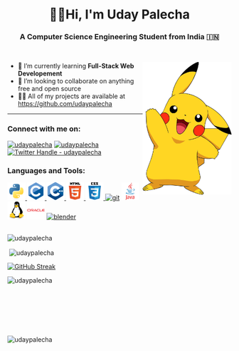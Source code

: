 <h1 align="center">👋🏻Hi, I'm Uday Palecha</h1>
<h3 align="center">A Computer Science Engineering Student from India 🇮🇳</h3>
<br>

<img src="./img/Pikachu.webp" align="right" width="200px"></img>

- 🌱 I’m currently learning **Full-Stack Web Developement**
- 💞️ I’m looking to collaborate on anything free and open source
- 👨‍💻 All of my projects are available at https://github.com/udaypalecha

---

<h3 align="left">Connect with me on:</h3>
<p align="left">
<a href="https://in.linkedin.com/in/udaypalecha" target="_blank"><img src="https://raw.githubusercontent.com/rahuldkjain/github-profile-readme-generator/master/src/images/icons/Social/linked-in-alt.svg" alt="udaypalecha" height="30" width="40" /></a>
<a href="https://www.leetcode.com/udaypalecha" target="_blank"><img src="https://raw.githubusercontent.com/rahuldkjain/github-profile-readme-generator/master/src/images/icons/Social/leet-code.svg" alt="udaypalecha" height="30" width="40" /></a>
<a href="https://twitter.com/udaypalecha" target="_blank"><img src="https://raw.githubusercontent.com/rahuldkjain/github-profile-readme-generator/master/src/images/icons/Social/twitter.svg" alt="Twitter Handle - udaypalecha" height="30" width="40" /></a>
</p>

<h3 align="left">Languages and Tools:</h3>
<p align="left"> 
<a href="https://www.python.org" target="_blank" rel="noreferrer"> <img src="https://raw.githubusercontent.com/devicons/devicon/master/icons/python/python-original.svg" alt="python" width="40" height="40"/> </a> 
<a href="https://www.cprogramming.com/" target="_blank" rel="noreferrer"> <img src="https://raw.githubusercontent.com/devicons/devicon/master/icons/c/c-original.svg" alt="c" width="40" height="40"/> </a> <a href="https://www.w3schools.com/cpp/" target="_blank" rel="noreferrer"> <img src="https://raw.githubusercontent.com/devicons/devicon/master/icons/cplusplus/cplusplus-original.svg" alt="cplusplus" width="40" height="40"/> </a> 
<a href="https://www.w3.org/html/" target="_blank" rel="noreferrer"> <img src="https://raw.githubusercontent.com/devicons/devicon/master/icons/html5/html5-original-wordmark.svg" alt="html5" width="40" height="40"/> </a> 
<a href="https://www.w3schools.com/css/" target="_blank" rel="noreferrer"> <img src="https://raw.githubusercontent.com/devicons/devicon/master/icons/css3/css3-original-wordmark.svg" alt="css3" width="40" height="40"/> </a> 
<a href="https://git-scm.com/" target="_blank" rel="noreferrer"> <img src="https://www.vectorlogo.zone/logos/git-scm/git-scm-icon.svg" alt="git" width="40" height="40"/></a> 
<a href="https://www.java.com/en/" target="_blank"> <img src="https://raw.githubusercontent.com/devicons/devicon/master/icons/java/java-original-wordmark.svg" alt="java" width="40" height="40"/></a>
<a href="https://www.linux.org/" target="_blank" rel="noreferrer"> <img src="https://raw.githubusercontent.com/devicons/devicon/master/icons/linux/linux-original.svg" alt="linux" width="40" height="40"/></a>
<a href="https://www.oracle.com/" target="_blank" rel="noreferrer"> <img src="https://raw.githubusercontent.com/devicons/devicon/master/icons/oracle/oracle-original.svg" alt="oracle" width="40" height="40"/></a> 
<a href="https://www.blender.org/" target="_blank" rel="noreferrer"> <img src="https://download.blender.org/branding/community/blender_community_badge_white.svg" alt="blender" width="40" height="40"/></a> </p>

<br>

<img src="https://github-profile-trophy.vercel.app/?username=udaypalecha&theme=monokai" alt="udaypalecha" width="90%" />
<br>
<p>&nbsp;<img align="center" src="https://github-readme-stats.vercel.app/api?username=udaypalecha&show_icons=true&theme=highcontrast&hide_border=true&locale=en" alt="udaypalecha" /></p>

[![GitHub Streak](https://github-readme-streak-stats.herokuapp.com?user=udaypalecha&theme=neon-dark&hide_border=true&date_format=M%20j%5B%2C%20Y%5D)](https://git.io/streak-stats)

<p><img align="left" src="https://github-readme-stats.vercel.app/api/top-langs?username=udaypalecha&hide_border=true&show_icons=true&theme=highcontrast&locale=en&layout=compact" alt="udaypalecha" /></p>
<br><br><br><br><br><br><br>
<p align="left"><img src="https://komarev.com/ghpvc/?username=udaypalecha&label=Visitors&color=0e75b6&style=flat" alt="udaypalecha" /></p>
